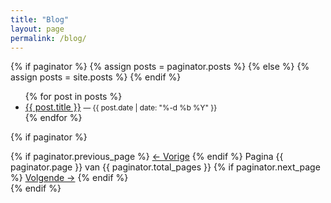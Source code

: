 ```yaml
---
title: "Blog"
layout: page
permalink: /blog/
---
```


{% if paginator %}
  {% assign posts = paginator.posts %}
{% else %}
  {% assign posts = site.posts %}
{% endif %}

<ul>
{% for post in posts %}
  <li>
    <a href="{{ post.url | relative_url }}">{{ post.title }}</a>
    <small>— {{ post.date | date: "%-d %b %Y" }}</small>
  </li>
{% endfor %}
</ul>

{% if paginator %}
<nav class="pager">
  {% if paginator.previous_page %}
    <a href="{{ paginator.previous_page_path | relative_url }}">← Vorige</a>
  {% endif %}
  <span>Pagina {{ paginator.page }} van {{ paginator.total_pages }}</span>
  {% if paginator.next_page %}
    <a href="{{ paginator.next_page_path | relative_url }}">Volgende →</a>
  {% endif %}
</nav>
{% endif %}

